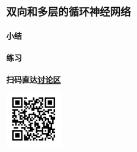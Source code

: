 # 双向和多层的循环神经网络





## 小结




## 练习



## 扫码直达[讨论区](https://discuss.gluon.ai/t/topic/6730)

![](../img/qr_bi-deep-rnn.svg)
